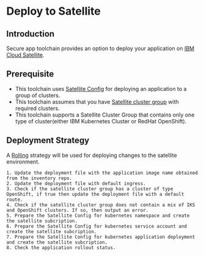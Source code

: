 # Deploy to Satellite

## Introduction 

Secure app toolchain provides an option to deploy your application on [IBM Cloud Satellite](https://www.ibm.com/cloud/satellite). 

## Prerequisite 

* This toolchain uses [Satellite Config](https://cloud.ibm.com/docs/satellite?topic=satellite-cluster-config) for deploying an application to a group of clusters. 
* This toolchain assumes that you have [Satellite cluster group](https://cloud.ibm.com/docs/satellite?topic=satellite-setup-clusters-satconfig) with required clusters. 
* This toolchain supports a Satellite Cluster Group that contains only one type of cluster(either IBM Kubernetes Cluster or RedHat OpenShift).

## Deployment Strategy

A [Rolling](https://kubernetes.io/docs/tutorials/kubernetes-basics/update/update-intro/) strategy will be used for deploying changes to the satellite environment.

```
1. Update the deployment file with the application image name obtained from the inventory repo.
2. Update the deployment file with default ingress.
3. Check if the satellite cluster group has a cluster of type OpenShift, if true then update the deployment file with a default route.
4. Check if the satellite cluster group does not contain a mix of IKS and OpenShift clusters. If so, then output an error.
5. Prepare the Satellite Config for kubernetes namespace and create the satellite subcription.
6. Prepare the Satellite Config for kubernetes service account and create the satellite subcription.
7. Prepare the Satellite Config for kubernetes application deployment and create the satellite subcription.
8. Check the application rollout status.
```






